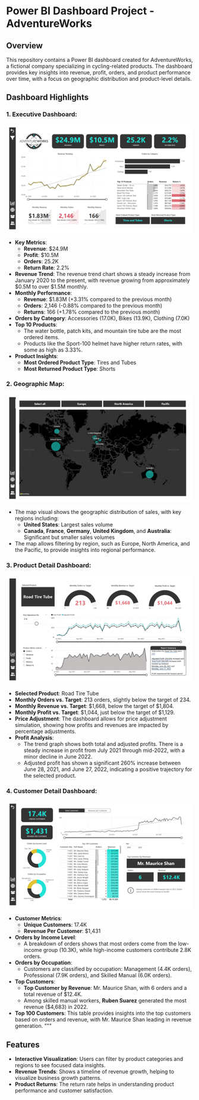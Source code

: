 
# Power BI Dashboard Project - AdventureWorks

## Overview

This repository contains a Power BI dashboard created for AdventureWorks, a fictional company specializing in cycling-related products. The dashboard provides key insights into revenue, profit, orders, and product performance over time, with a focus on geographic distribution and product-level details.

## Dashboard Highlights

### 1. **Executive Dashboard**:
![Executive Dashboard](images/exec_dashboard.png)
   - **Key Metrics**:
     - **Revenue**: $24.9M
     - **Profit**: $10.5M
     - **Orders**: 25.2K
     - **Return Rate**: 2.2%
   - **Revenue Trend**: The revenue trend chart shows a steady increase from January 2020 to the present, with revenue growing from approximately $0.5M to over $1.5M monthly.
   - **Monthly Performance**:
     - **Revenue**: $1.83M (+3.31% compared to the previous month)
     - **Orders**: 2,146 (-0.88% compared to the previous month)
     - **Returns**: 166 (+1.78% compared to the previous month)
   - **Orders by Category**: Accessories (17.0K), Bikes (13.9K), Clothing (7.0K)
   - **Top 10 Products**: 
     - The water bottle, patch kits, and mountain tire tube are the most ordered items.
     - Products like the Sport-100 helmet have higher return rates, with some as high as 3.33%.
   - **Product Insights**:
     - **Most Ordered Product Type**: Tires and Tubes
     - **Most Returned Product Type**: Shorts

### 2. **Geographic Map**:
![Map](images/map.png)
   - The map visual shows the geographic distribution of sales, with key regions including:
     - **United States**: Largest sales volume
     - **Canada**, **France**, **Germany**, **United Kingdom**, and **Australia**: Significant but smaller sales volumes
   - The map allows filtering by region, such as Europe, North America, and the Pacific, to provide insights into regional performance.

### 3. **Product Detail Dashboard**:
![Product Detail](images/product_details.png)
   - **Selected Product**: Road Tire Tube
   - **Monthly Orders vs. Target**: 213 orders, slightly below the target of 234.
   - **Monthly Revenue vs. Target**: $1,668, below the target of $1,804.
   - **Monthly Profit vs. Target**: $1,044, just below the target of $1,129.
   - **Price Adjustment**: The dashboard allows for price adjustment simulation, showing how profits and revenues are impacted by percentage adjustments.
   - **Profit Analysis**:
     - The trend graph shows both total and adjusted profits. There is a steady increase in profit from July 2021 through mid-2022, with a minor decline in June 2022.
     - Adjusted profit has shown a significant 260% increase between June 28, 2021, and June 27, 2022, indicating a positive trajectory for the selected product.

### 4. **Customer Detail Dashboard**:
![Customer Detail](images/customer_details.png)
   - **Customer Metrics**:
     - **Unique Customers**: 17.4K
     - **Revenue Per Customer**: $1,431
   - **Orders by Income Level**:
     - A breakdown of orders shows that most orders come from the low-income group (10.3K), while high-income customers contribute 2.8K orders.
   - **Orders by Occupation**:
     - Customers are classified by occupation: Management (4.4K orders), Professional (7.9K orders), and Skilled Manual (6.0K orders).
   - **Top Customers**:
     - **Top Customer by Revenue**: Mr. Maurice Shan, with 6 orders and a total revenue of $12.4K.
     - Among skilled manual workers, **Ruben Suarez** generated the most revenue ($4,683) in 2022.
   - **Top 100 Customers**: This table provides insights into the top customers based on orders and revenue, with Mr. Maurice Shan leading in revenue generation.
"""
## Features

- **Interactive Visualization**: Users can filter by product categories and regions to see focused data insights.
- **Revenue Trends**: Shows a timeline of revenue growth, helping to visualize business growth patterns.
- **Product Returns**: The return rate helps in understanding product performance and customer satisfaction.
